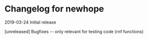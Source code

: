 # Changelog for newhope

2019-03-24	Initial release

[unreleased]	Bugfixes -- only relevant for testing code (rnf functions)


